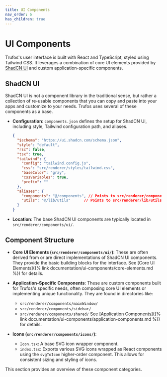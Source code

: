 ```yaml
---
title: UI Components
nav_order: 6
has_children: true
---
```


# UI Components

Trufos's user interface is built with React and TypeScript, styled using Tailwind CSS. It leverages a combination of core UI elements provided by [ShadCN UI](https://ui.shadcn.com/) and custom application-specific components.

## ShadCN UI

ShadCN UI is not a component library in the traditional sense, but rather a collection of re-usable components that you can copy and paste into your apps and customize to your needs. Trufos uses several of these components as a base.

*   **Configuration**: `components.json` defines the setup for ShadCN UI, including style, Tailwind configuration path, and aliases.
    ```json
    {
      "$schema": "https://ui.shadcn.com/schema.json",
      "style": "default",
      "rsc": false,
      "tsx": true,
      "tailwind": {
        "config": "tailwind.config.js",
        "css": "src/renderer/styles/tailwind.css",
        "baseColor": "gray",
        "cssVariables": true,
        "prefix": ""
      },
      "aliases": {
        "components": "@/components", // Points to src/renderer/components
        "utils": "@/lib/utils"      // Points to src/renderer/lib/utils.ts
      }
    }
    ```
*   **Location**: The base ShadCN UI components are typically located in `src/renderer/components/ui/`.

## Component Structure

*   **Core UI Elements (`src/renderer/components/ui/`)**:
    These are often derived from or are direct implementations of ShadCN UI components. They provide the basic building blocks for the interface.
    See [Core UI Elements]({% link documentation/ui-components/core-elements.md %}) for details.

*   **Application-Specific Components**:
    These are custom components built for Trufos's specific needs, often composing core UI elements or implementing unique functionality. They are found in directories like:
    *   `src/renderer/components/mainWindow/`
    *   `src/renderer/components/sidebar/`
    *   `src/renderer/components/shared/`
    See [Application Components]({% link documentation/ui-components/application-components.md %}) for details.

*   **Icons (`src/renderer/components/icons/`)**:
    *   `Icon.tsx`: A base SVG icon wrapper component.
    *   `index.tsx`: Exports various SVG icons wrapped as React components using the `svgToIcon` higher-order component. This allows for consistent sizing and styling of icons.

This section provides an overview of these component categories. 